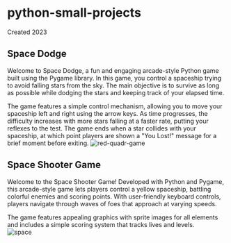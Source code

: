 # python-small-projects
Created 2023
## Space Dodge
Welcome to Space Dodge, a fun and engaging arcade-style Python game built using the Pygame library. In this game, you control a spaceship trying to avoid falling stars from the sky. The main objective is to survive as long as possible while dodging the stars and keeping track of your elapsed time.

The game features a simple control mechanism, allowing you to move your spaceship left and right using the arrow keys. As time progresses, the difficulty increases with more stars falling at a faster rate, putting your reflexes to the test. The game ends when a star collides with your spaceship, at which point players are shown a "You Lost!" message for a brief moment before exiting.
![red-quadr-game](https://github.com/user-attachments/assets/e7ad9ea4-8448-4ac0-bfae-c185ec661445)

## Space Shooter Game

Welcome to the Space Shooter Game! Developed with Python and Pygame, this arcade-style game lets players control a yellow spaceship, battling colorful enemies and scoring points. With user-friendly keyboard controls, players navigate through waves of foes that approach at varying speeds.

The game features appealing graphics with sprite images for all elements and includes a simple scoring system that tracks lives and levels.
<br/>
![space](https://github.com/user-attachments/assets/461114f2-2b8b-4088-aa27-32914d310a03)

